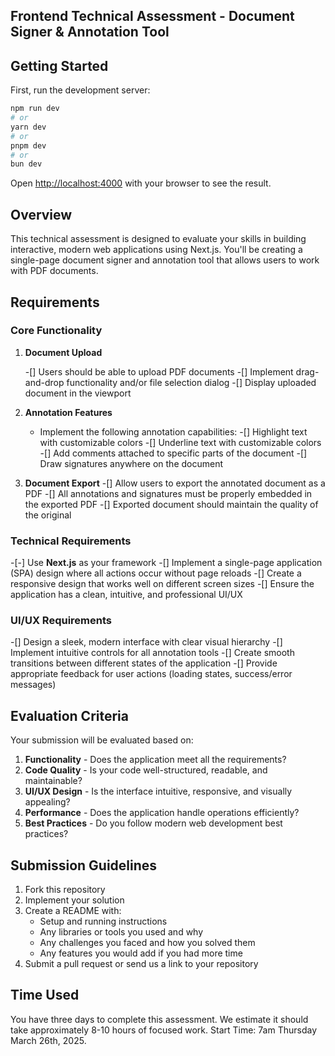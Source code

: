 ## Frontend Technical Assessment - Document Signer & Annotation Tool

## Getting Started

First, run the development server:

```bash
npm run dev
# or
yarn dev
# or
pnpm dev
# or
bun dev
```

Open [http://localhost:4000](http://localhost:4000) with your browser to see the result.

## Overview

This technical assessment is designed to evaluate your skills in building interactive, modern web applications using Next.js. You'll be creating a single-page document signer and annotation tool that allows users to work with PDF documents.

## Requirements

### Core Functionality

1. **Document Upload**

   -[] Users should be able to upload PDF documents
   -[] Implement drag-and-drop functionality and/or file selection dialog
   -[] Display uploaded document in the viewport

2. **Annotation Features**

   - Implement the following annotation capabilities:
     -[] Highlight text with customizable colors
     -[] Underline text with customizable colors
     -[] Add comments attached to specific parts of the document
     -[] Draw signatures anywhere on the document

3. **Document Export**
   -[] Allow users to export the annotated document as a PDF
   -[] All annotations and signatures must be properly embedded in the exported PDF
   -[] Exported document should maintain the quality of the original

### Technical Requirements

-[-] Use **Next.js** as your framework
-[] Implement a single-page application (SPA) design where all actions occur without page reloads
-[] Create a responsive design that works well on different screen sizes
-[] Ensure the application has a clean, intuitive, and professional UI/UX

### UI/UX Requirements

-[] Design a sleek, modern interface with clear visual hierarchy
-[] Implement intuitive controls for all annotation tools
-[] Create smooth transitions between different states of the application
-[] Provide appropriate feedback for user actions (loading states, success/error messages)

## Evaluation Criteria

Your submission will be evaluated based on:

1. **Functionality** - Does the application meet all the requirements?
2. **Code Quality** - Is your code well-structured, readable, and maintainable?
3. **UI/UX Design** - Is the interface intuitive, responsive, and visually appealing?
4. **Performance** - Does the application handle operations efficiently?
5. **Best Practices** - Do you follow modern web development best practices?

## Submission Guidelines

1. Fork this repository
2. Implement your solution
3. Create a README with:
   - Setup and running instructions
   - Any libraries or tools you used and why
   - Any challenges you faced and how you solved them
   - Any features you would add if you had more time
4. Submit a pull request or send us a link to your repository

## Time Used

You have three days to complete this assessment. We estimate it should take approximately 8-10 hours of focused work.
Start Time: 7am Thursday March 26th, 2025.
